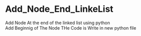 # Add_Node_End_LinkeList
Add Node At the end of the linked list using python
<br>
Add Beginnig of The Node
THe Code is Write in new python file
